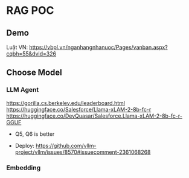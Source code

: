 # RAG POC


## Demo
Luật VN: https://vbpl.vn/nganhangnhanuoc/Pages/vanban.aspx?cqbh=55&dvid=326


## Choose Model
### LLM Agent
https://gorilla.cs.berkeley.edu/leaderboard.html
https://huggingface.co/Salesforce/Llama-xLAM-2-8b-fc-r
https://huggingface.co/DevQuasar/Salesforce.Llama-xLAM-2-8b-fc-r-GGUF

- Q5, Q6 is better

- Deploy: https://github.com/vllm-project/vllm/issues/8570#issuecomment-2361068268



### Embedding
